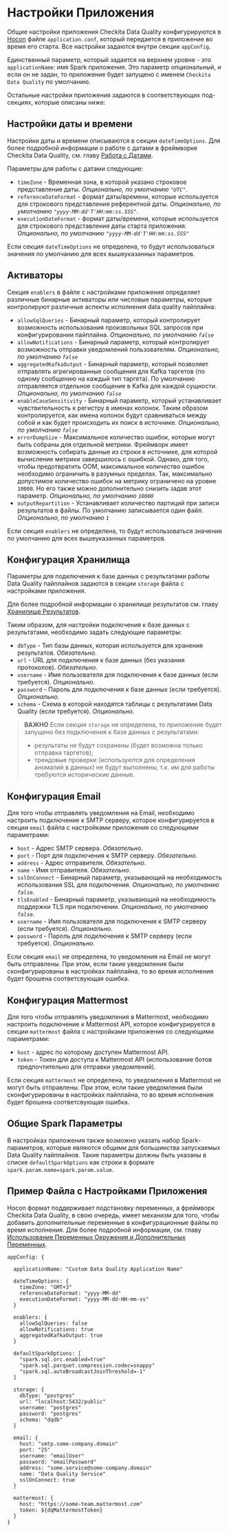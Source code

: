 # Настройки Приложения

Общие настройки приложения Checkita Data Quality конфигурируются в 
[Hocon](https://github.com/lightbend/config/blob/main/HOCON.md) файле `application.conf`, который
передается в приложение во время его старта. Все настройки задаются внутри секции `appConfig`.

Единственный параметр, который задается на верхнем уровне - это `applicationName`: имя Spark приложения.
Это параметр опциональный, и если он не задан, то приложение будет запущено с именем `Checkita Data Quality` 
по умолчанию.

Остальные настройки приложения задаются в соответствующих под-секциях, которые описаны ниже:

## Настройки даты и времени

Настройки даты и времени описываются в секции `dateTimeOptions`. Для более подробной информации о работе с датами в 
фреймворке Checkita Data Quality, см. главу [Работа с Датами](../02-general-concepts/01-WorkingWithDateTime.md).

Параметры для работы с датами следующие:

* `timeZone` - Временная зона, в которой указано строковое представление даты.
  *Опционально, по умолчанию `"UTC"`*.
* `referenceDateFormat` - формат даты/времени, которые используется для строкового представления референтной даты.
  *Опционально, по умолчанию `"yyyy-MM-dd'T'HH:mm:ss.SSS"`*.
* `executionDateFormat` - формат даты/времени, которые используется для строкового представления даты старта приложения.
  *Опционально, по умолчанию `"yyyy-MM-dd'T'HH:mm:ss.SSS"`*

Если секция `dateTimeOptions` не определена, то будут использоваться значения по умолчанию для всех 
вышеуказанных параметров.

## Активаторы

Секция `enablers` в файле с настройками приложения определяет различные бинарные активаторы или числовые параметры,
которые контролируют различные аспекты исполнения data quality пайплайна:

* `allowSqlQueries` - Бинарный параметр, который контролирует возможность использования произвольных SQL запросов при
  конфигурировании пайплайна. *Опционально, по умолчанию `false`*
* `allowNotifications` - Бинарный параметр, который контролирует возможность отправки уведомлений пользователям.
  *Опционально, по умолчанию `false`*
* `aggregatedKafkaOutput` - Бинарный параметр, который позволяет отправлять агрегированные сообщения для Kafka таргетов 
  (по одному сообщению на каждый тип таргета). По умолчанию отправляется отдельное сообщение в Kafka для каждой сущности.
  *Опционально, по умолчанию `false`*
* `enableCaseSensitivity` - Бинарный параметр, который устанавливает чувствительность к регистру в именах колонок.
  Таким образом контролируется, как имена колонок будут сравниваться между собой и как будет происходить их поиск в источнике.
  *Опционально, по умолчанию `false`*
* `errorDumpSize` - Максимальное количество ошибок, которые могут быть собраны для отдельной метрики. Фреймворк имеет
  возможность собирать данные из строки в источнике, для которой вычисление метрики завершилось с ошибкой. Однако,
  для того, чтобы предотвратить OOM, максимальное количество ошибок необходимо ограничить в разумных пределах. Так,
  максимально допустимое количество ошибок на метрику ограничено на уровне `10000`. Но его также можно дополнительно
  снизить задав этот параметр. *Опционально, по умолчанию `10000`*
* `outputRepartition` - Устанавливает количество партиций при записи результатов в файлы.
  По умолчанию записывается один файл. *Опционально, по умолчанию `1`*

Если секция `enablers` не определена, то будут использоваться значения по умолчанию для всех
вышеуказанных параметров.

## Конфигурация Хранилища

Параметры для подключения к базе данных с результатами работы Data Quality пайплайнов задаются в секции `storage` файла
с настройками приложения.

Для более подробной информации о хранилище результатов
см. главу [Хранилище Результатов](../01-application-setup/03-ResultsStorage.md).

Таким образом, для настройки подключения к базе данных с результатами, необходимо задать следующие параметры:

* `dbType` - Тип базы данных, которая используется для хранения результатов. *Обязательно*.
* `url` - URL для подключения к базе данных (без указания протоколов). *Обязательно*.
* `username` - Имя пользователя для подключения к базе данных (если требуется). *Опционально*.
* `password` - Пароль для подключения к базе данных (если требуется). *Опционально*.
* `schema` - Схема в которой находятся таблицы с результатами Data Quality (если требуется). *Опционально*.

> **ВАЖНО** Если секция `storage` не определена, то приложение будет запущено без подключения к базе данных с результатами:
>
> * результаты не будут сохранены (будет возможна только отправка таргетов);
> * трендовые проверки (используются для определения аномалий в данных) не будут выполнены, т.к. им для работы требуются исторические данные.

## Конфигурация Email

Для того чтобы отправлять уведомления на Email, необходимо настроить подключение к SMTP серверу,
которое конфигурируется в секции `email` файла с настройками приложения со следующими параметрами:

* `host` - Адрес SMTP сервера. *Обязательно*.
* `port` - Порт для подключения к SMTP серверу. *Обязательно*.
* `address` - Адрес отправителя. *Обязательно*.
* `name` - Имя отправителя. *Обязательно*.
* `sslOnConnect` - Бинарный параметр, указывающий на необходимость использования SSL для подключения.
  *Опционально, по умолчанию `false`*.
* `tlsEnabled` - Бинарный параметр, указывающий на необходимость поддержки TLS при подключении.
  *Опционально, по умолчанию `false`*.
* `username` - Имя пользователя для подключения к SMTP серверу (если требуется). *Опционально*.
* `password` - Пароль для подключения к SMTP серверу (если требуется). *Опционально*.

Если секция `email` не определена, то уведомления на Email не могут быть отправлены. При этом, если такие уведомления
были сконфигурированы в настройках пайплайна, то во время исполнения будет брошена соответсвующая ошибка.

## Конфигурация Mattermost

Для того чтобы отправлять уведомления в Mattermost, необходимо настроить подключение к Mattermost API,
которое конфигурируется в секции `mattermost` файла с настройками приложения со следующими параметрами:

* `host` - адрес по которому доступен Mattermost API.
* `token` - Токен для доступа к Mattermost API (использование ботов предпочтительно для отправки уведомлений).

Если секция `mattermost` не определена, то уведомления в Mattermost не могут быть отправлены.
При этом, если такие уведомления были сконфигурированы в настройках пайплайна,
то во время исполнения будет брошена соответсвующая ошибка.

## Общие Spark Параметры

В настройках приложения также возможно указать набор Spark-параметров, которые являются общими для большинства
запускаемых Data Quality пайплайнов. Такие параметры должны быть указаны в списке `defaultSparkOptions` как строки
в формате `spark.param.name=spark.param.value`.

## Пример Файла с Настройками Приложения

Hocon формат поддерживает подстановку переменных, а фреймворк Checkita Data Quality, в свою очередь, имеет механизм
для того, чтобы добавить дополнительные переменные в конфигурационные файлы по время исполнения. Для более подробной
информации, см. главу [Использование Переменных Окружения и Дополнительных Переменных](../02-general-concepts/02-EnvironmentAndExtraVariables.md).

```hocon
appConfig: {

  applicationName: "Custom Data Quality Application Name"
  
  dateTimeOptions: {
    timeZone: "GMT+3"
    referenceDateFormat: "yyyy-MM-dd"
    executionDateFormat: "yyyy-MM-dd-HH-mm-ss"
  }

  enablers: {
    allowSqlQueries: false
    allowNotifications: true
    aggregatedKafkaOutput: true
  }

  defaultSparkOptions: [
    "spark.sql.orc.enabled=true"
    "spark.sql.parquet.compression.codec=snappy"
    "spark.sql.autoBroadcastJoinThreshold=-1"
  ]

  storage: {
    dbType: "postgres"
    url: "localhost:5432/public"
    username: "postgres"
    password: "postgres"
    schema: "dqdb"
  }

  email: {
    host: "smtp.some-company.domain"
    port: "25"
    username: "emailUser"
    password: "emailPassword"
    address: "some.service@some-company.domain"
    name: "Data Quality Service"
    sslOnConnect: true
  }

  mattermost: {
    host: "https://some-team.mattermost.com"
    token: ${dqMattermostToken}
  }
}
```

